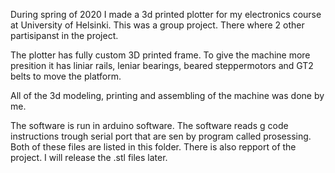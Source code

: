 During spring of 2020 I made a 3d printed plotter for my electronics course at University of Helsinki. This was a group project. There where 2 other partisipanst in the project.

The plotter has fully custom 3D printed frame. To give the machine more presition it has liniar rails, leniar bearings, beared steppermotors and GT2 belts to move the platform.

All of the 3d modeling, printing and assembling of the machine was done by me.

The software is run in arduino software. The software reads g code instructions trough serial port that are sen by program called prosessing. Both of these files are listed in this folder. There is also repport of the project. I will release the .stl files later. 
